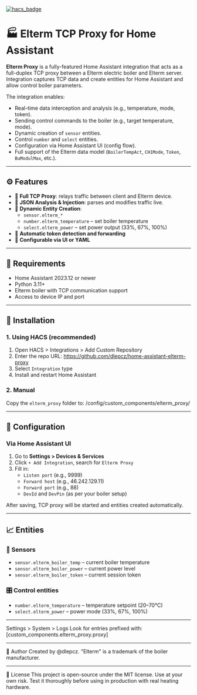 [![hacs_badge](https://img.shields.io/badge/HACS-Default-orange.svg)](https://github.com/custom-components/hacs)

# 🏭 Elterm TCP Proxy for Home Assistant

**Elterm Proxy** is a fully-featured Home Assistant integration that acts as a full-duplex TCP proxy between a Elterm electric boiler and Elterm server. Integration captures TCP data and create entities for Home Assistant and allow control boiler parameters.

The integration enables:
- Real-time data interception and analysis (e.g., temperature, mode, token).
- Sending control commands to the boiler (e.g., target temperature, mode).
- Dynamic creation of `sensor` entities.
- Control `number` and `select` entities.
- Configuration via Home Assistant UI (config flow).
- Full support of the Elterm data model (`BoilerTempAct`, `CH1Mode`, `Token`, `BuModulMax`, etc.).

---

## ⚙️ Features

- 🔌 **Full TCP Proxy**: relays traffic between client and Elterm device.
- 🔁 **JSON Analysis & Injection**: parses and modifies traffic live.
- 🧠 **Dynamic Entity Creation**:
  - `sensor.elterm_*`
  - `number.elterm_temperature` – set boiler temperature
  - `select.elterm_power` – set power output (33%, 67%, 100%)
- 📡 **Automatic token detection and forwarding**
- 🧰 **Configurable via UI or YAML**

---

## 🧰 Requirements

- Home Assistant 2023.12 or newer
- Python 3.11+
- Elterm boiler with TCP communication support
- Access to device IP and port

---

## 🔧 Installation

### 1. Using HACS (recommended)
1. Open HACS > Integrations > Add Custom Repository
2. Enter the repo URL: https://github.com/dlepcz/home-assistant-elterm-proxy
3. Select `Integration` type
4. Install and restart Home Assistant

### 2. Manual
Copy the `elterm_proxy` folder to: /config/custom_components/elterm_proxy/

---

## 🚀 Configuration

### Via Home Assistant UI
1. Go to **Settings > Devices & Services**
2. Click `+ Add Integration`, search for `Elterm Proxy`
3. Fill in:
   - `Listen port` (e.g., 9999)
   - `Forward host` (e.g., 46.242.129.11)
   - `Forward port` (e.g., 88)
   - `DevId` and `DevPin` (as per your boiler setup)

After saving, TCP proxy will be started and entities created automatically.

---

## 📈 Entities

### 🧪 Sensors
- `sensor.elterm_boiler_temp` – current boiler temperature
- `sensor.elterm_boiler_power` – current power level
- `sensor.elterm_boiler_token` – current session token

### 🎛️ Control entities
- `number.elterm_temperature` – temperature setpoint (20–70°C)
- `select.elterm_power` – power mode (33%, 67%, 100%)

---
Settings > System > Logs
Look for entries prefixed with: [custom_components.elterm_proxy.proxy]

---
🙌 Author
Created by @dlepcz.
"Elterm" is a trademark of the boiler manufacturer.


---
📃 License
This project is open-source under the MIT license.
Use at your own risk. Test it thoroughly before using in production with real heating hardware.



